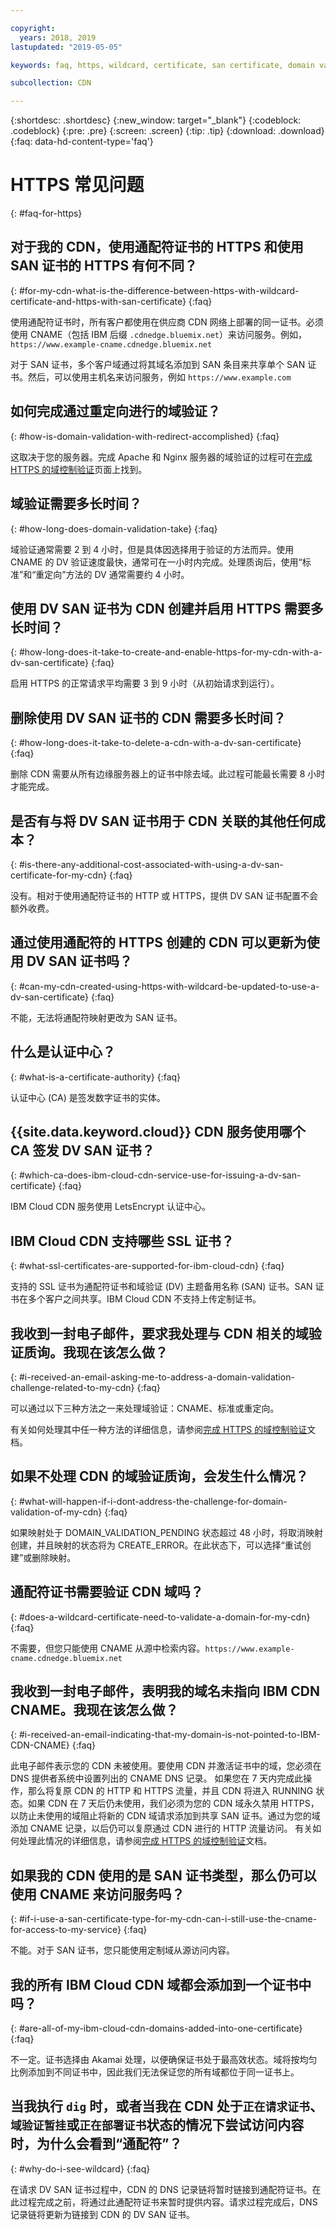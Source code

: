 ```yaml
---

copyright:
  years: 2018, 2019
lastupdated: "2019-05-05"

keywords: faq, https, wildcard, certificate, san certificate, domain validation, redirect, domains, challenge

subcollection: CDN

---
```


{:shortdesc: .shortdesc}
{:new_window: target="_blank"}
{:codeblock: .codeblock}
{:pre: .pre}
{:screen: .screen}
{:tip: .tip}
{:download: .download}
{:faq: data-hd-content-type='faq'}

# HTTPS 常见问题
{: #faq-for-https}

## 对于我的 CDN，使用通配符证书的 HTTPS 和使用 SAN 证书的 HTTPS 有何不同？
{: #for-my-cdn-what-is-the-difference-between-https-with-wildcard-certificate-and-https-with-san-certificate}
{:faq}

使用通配符证书时，所有客户都使用在供应商 CDN 网络上部署的同一证书。必须使用 CNAME（包括 IBM 后缀 `.cdnedge.bluemix.net`）来访问服务。例如，`https://www.example-cname.cdnedge.bluemix.net`

对于 SAN 证书，多个客户域通过将其域名添加到 SAN 条目来共享单个 SAN 证书。然后，可以使用主机名来访问服务，例如 `https://www.example.com`

## 如何完成通过重定向进行的域验证？
{: #how-is-domain-validation-with-redirect-accomplished}
{:faq}

这取决于您的服务器。完成 Apache 和 Nginx 服务器的域验证的过程可在[完成 HTTPS 的域控制验证](/docs/infrastructure/CDN?topic=CDN-completing-domain-control-validation-for-https-with-dv-san#redirect)页面上找到。

## 域验证需要多长时间？
{: #how-long-does-domain-validation-take}
{:faq}

域验证通常需要 2 到 4 小时，但是具体因选择用于验证的方法而异。使用 CNAME 的 DV 验证速度最快，通常可在一小时内完成。处理质询后，使用“标准”和“重定向”方法的 DV 通常需要约 4 小时。

## 使用 DV SAN 证书为 CDN 创建并启用 HTTPS 需要多长时间？
{: #how-long-does-it-take-to-create-and-enable-https-for-my-cdn-with-a-dv-san-certificate}
{:faq}

启用 HTTPS 的正常请求平均需要 3 到 9 小时（从初始请求到运行）。

## 删除使用 DV SAN 证书的 CDN 需要多长时间？
{: #how-long-does-it-take-to-delete-a-cdn-with-a-dv-san-certificate}
{:faq}

删除 CDN 需要从所有边缘服务器上的证书中除去域。此过程可能最长需要 8 小时才能完成。

## 是否有与将 DV SAN 证书用于 CDN 关联的其他任何成本？
{: #is-there-any-additional-cost-associated-with-using-a-dv-san-certificate-for-my-cdn}
{:faq}

没有。相对于使用通配符证书的 HTTP 或 HTTPS，提供 DV SAN 证书配置不会额外收费。

## 通过使用通配符的 HTTPS 创建的 CDN 可以更新为使用 DV SAN 证书吗？
{: #can-my-cdn-created-using-https-with-wildcard-be-updated-to-use-a-dv-san-certificate}
{:faq}

不能，无法将通配符映射更改为 SAN 证书。

## 什么是认证中心？
{: #what-is-a-certificate-authority}
{:faq}

认证中心 (CA) 是签发数字证书的实体。

## {{site.data.keyword.cloud}} CDN 服务使用哪个 CA 签发 DV SAN 证书？
{: #which-ca-does-ibm-cloud-cdn-service-use-for-issuing-a-dv-san-certificate}
{:faq}

IBM Cloud CDN 服务使用 LetsEncrypt 认证中心。

## IBM Cloud CDN 支持哪些 SSL 证书？
{: #what-ssl-certificates-are-supported-for-ibm-cloud-cdn}
{:faq}

支持的 SSL 证书为通配符证书和域验证 (DV) 主题备用名称 (SAN) 证书。SAN 证书在多个客户之间共享。IBM Cloud CDN 不支持上传定制证书。

## 我收到一封电子邮件，要求我处理与 CDN 相关的域验证质询。我现在该怎么做？
{: #i-received-an-email-asking-me-to-address-a-domain-validation-challenge-related-to-my-cdn}
{:faq}

可以通过以下三种方法之一来处理域验证：CNAME、标准或重定向。

有关如何处理其中任一种方法的详细信息，请参阅[完成 HTTPS 的域控制验证](/docs/infrastructure/CDN?topic=CDN-completing-domain-control-validation-for-https-with-dv-san#initial-steps-to-domain-control-validation)文档。

## 如果不处理 CDN 的域验证质询，会发生什么情况？
{: #what-will-happen-if-i-dont-address-the-challenge-for-domain-validation-of-my-cdn}
{:faq}

如果映射处于 DOMAIN_VALIDATION_PENDING 状态超过 48 小时，将取消映射创建，并且映射的状态将为 CREATE_ERROR。在此状态下，可以选择“重试创建”或删除映射。

## 通配符证书需要验证 CDN 域吗？
{: #does-a-wildcard-certificate-need-to-validate-a-domain-for-my-cdn}
{:faq}

不需要，但您只能使用 CNAME 从源中检索内容。`https://www.example-cname.cdnedge.bluemix.net`

## 我收到一封电子邮件，表明我的域名未指向 IBM CDN CNAME。我现在该怎么做？
{: #i-received-an-email-indicating-that-my-domain-is-not-pointed-to-IBM-CDN-CNAME}
{:faq}

此电子邮件表示您的 CDN 未被使用。要使用 CDN 并激活证书中的域，您必须在 DNS 提供者系统中设置列出的 CNAME DNS 记录。
如果您在 7 天内完成此操作，那么将复原 CDN 的 HTTP 和 HTTPS 流量，并且 CDN 将进入 RUNNING 状态。如果 CDN 在 7 天后仍未使用，我们必须为您的 CDN 域永久禁用 HTTPS，以防止未使用的域阻止将新的 CDN 域请求添加到共享 SAN 证书。通过为您的域添加 CNAME 记录，以后仍可以复原通过 CDN 进行的 HTTP 流量访问。
有关如何处理此情况的详细信息，请参阅[完成 HTTPS 的域控制验证](/docs/infrastructure/CDN?topic=CDN-completing-domain-control-validation-for-https-with-dv-san#cname)文档。

## 如果我的 CDN 使用的是 SAN 证书类型，那么仍可以使用 CNAME 来访问服务吗？
{: #if-i-use-a-san-certificate-type-for-my-cdn-can-i-still-use-the-cname-for-access-to-my-service}
{:faq}

不能。对于 SAN 证书，您只能使用定制域从源访问内容。

## 我的所有 IBM Cloud CDN 域都会添加到一个证书中吗？
{: #are-all-of-my-ibm-cloud-cdn-domains-added-into-one-certificate}
{:faq}

不一定。证书选择由 Akamai 处理，以便确保证书处于最高效状态。域将按均匀比例添加到不同证书中，因此我们无法保证您的所有域都位于同一证书上。

## 当我执行 `dig` 时，或者当我在 CDN 处于`正在请求证书`、`域验证暂挂`或`正在部署证书`状态的情况下尝试访问内容时，为什么会看到“通配符”？
{: #why-do-i-see-wildcard}
{:faq}

在请求 DV SAN 证书过程中，CDN 的 DNS 记录链将暂时链接到通配符证书。在此过程完成之前，将通过此通配符证书来暂时提供内容。请求过程完成后，DNS 记录链将更新为链接到 CDN 的 DV SAN 证书。
